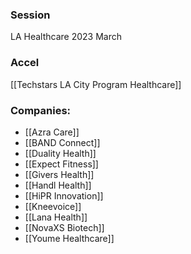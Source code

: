 
### Session
LA Healthcare 2023 March

### Accel
[[Techstars LA City Program Healthcare]]

### Companies:
- [[Azra Care]]
- [[BAND Connect]]
- [[Duality Health]]
- [[Expect Fitness]]
- [[Givers Health]]
- [[Handl Health]]
- [[HiPR Innovation]]
- [[Kneevoice]]
- [[Lana Health]]
- [[NovaXS Biotech]]
- [[Youme Healthcare]]


